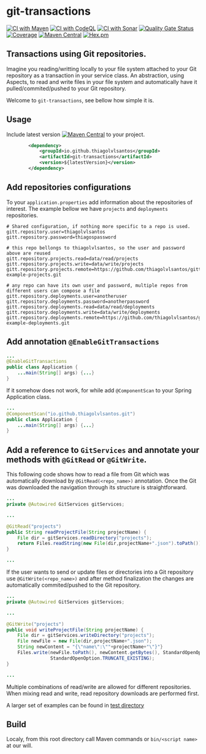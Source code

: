# git-transactions

[![CI with Maven](https://github.com/thiagolvlsantos/git-transactions/actions/workflows/maven.yml/badge.svg)](https://github.com/thiagolvlsantos/git-transactions/actions/workflows/maven.yml)
[![CI with CodeQL](https://github.com/thiagolvlsantos/git-transactions/actions/workflows/codeql.yml/badge.svg)](https://github.com/thiagolvlsantos/git-transactions/actions/workflows/codeql.yml)
[![CI with Sonar](https://github.com/thiagolvlsantos/git-transactions/actions/workflows/sonar.yml/badge.svg)](https://github.com/thiagolvlsantos/git-transactions/actions/workflows/sonar.yml)
[![Quality Gate Status](https://sonarcloud.io/api/project_badges/measure?project=thiagolvlsantos_git-transactions&metric=alert_status)](https://sonarcloud.io/dashboard?id=thiagolvlsantos_git-transactions)
[![Coverage](https://sonarcloud.io/api/project_badges/measure?project=thiagolvlsantos_git-transactions&metric=coverage)](https://sonarcloud.io/dashboard?id=thiagolvlsantos_git-transactions)
[![Maven Central](https://maven-badges.herokuapp.com/maven-central/io.github.thiagolvlsantos/git-transactions/badge.svg)](https://repo1.maven.org/maven2/io/github/thiagolvlsantos/git-transactions/)
[![Hex.pm](https://img.shields.io/hexpm/l/plug.svg)](http://www.apache.org/licenses/LICENSE-2.0)


## Transactions using Git repositories. 

Imagine you reading/writting locally to your file system attached to your Git repository as a transaction in your service class. An abstraction, using Aspects, to read and write files in your file system and automatically have it pulled/commited/pushed to your Git repository.

Welcome to ``git-transactions``, see bellow how simple it is.

## Usage

Include latest version [![Maven Central](https://maven-badges.herokuapp.com/maven-central/io.github.thiagolvlsantos/git-transactions/badge.svg)](https://repo1.maven.org/maven2/io/github/thiagolvlsantos/git-transactions/) to your project.

```xml
		<dependency>
			<groupId>io.github.thiagolvlsantos</groupId>
			<artifactId>git-transactions</artifactId>
			<version>${latestVersion}</version>
		</dependency>
```

## Add repositories configurations

To your ``application.properties`` add information about the repositories of interest.  The example bellow we have ``projects`` and ``deployments`` repositories.

```properties
# Shared configuration, if nothing more specific to a repo is used.
gitt.repository.user=thiagolvlsantos
gitt.repository.password=thiagospassword

# this repo bellongs to thiagolvlsantos, so the user and password above are reused
gitt.repository.projects.read=data/read/projects
gitt.repository.projects.write=data/write/projects
gitt.repository.projects.remote=https://github.com/thiagolvlsantos/gitt-example-projects.git

# any repo can have its own user and password, multiple repos from different users can compose a file
gitt.repository.deployments.user=anotheruser
gitt.repository.deployments.password=anotherpassword
gitt.repository.deployments.read=data/read/deployments
gitt.repository.deployments.write=data/write/deployments
gitt.repository.deployments.remote=https://github.com/thiagolvlsantos/gitt-example-deployments.git
```

## Add annotation ``@EnableGitTransactions``

```java
...
@EnableGitTransactions
public class Application {
	...main(String[] args) {...}
}
```

If it somehow does not work, for while add ``@ComponentScan`` to your Spring Application class.

```java
...
@ComponentScan("io.github.thiagolvlsantos.git")
public class Application {
	...main(String[] args) {...}
}
```


## Add a reference to ``GitServices`` and annotate your methods with ``@GitRead`` or ``@GitWrite``.

This following code shows how to read a file from Git which was automatically download by ``@GitRead(<repo_name>)`` annotation. Once the Git was downloaded the navigation through its structure is straightforward.

```java
...
private @Autowired GitServices gitServices;

...

@GitRead("projects")
public String readProjectFile(String projectName) {
	File dir = gitServices.readDirectory("projects");
	return Files.readString(new File(dir,projectName+".json").toPath());
}

...
```

If the user wants to send or update files or directories into a Git repository use ``@GitWrite(<repo_name>)`` and after method finalization the changes are automatically commited/pushed to the Git repository.

```java
...
private @Autowired GitServices gitServices;

...

@GitWrite("projects")
public void writeProjectFile(String projectName) {
	File dir = gitServices.writeDirectory("projects");
	File newFile = new File(dir,projectName+".json");
	String newContent = "{\"name\":\""+projectName+"\"}"}
	Files.write(newFile.toPath(), newContent.getBytes(), StandardOpenOption.CREATE, StandardOpenOption.WRITE,
				StandardOpenOption.TRUNCATE_EXISTING);
}

...
```

Multiple combinations of read/write are allowed for different repositories. When mixing read and write, read repository downloads are performed first.

A larger set of examples can be found in [test directory](https://github.com/thiagolvlsantos/git-transactions/tree/master/src/test/java/io/github/thiagolvlsantos/git/transactions/integration)

## Build

Localy, from this root directory call Maven commands or `bin/<script name>` at our will.
